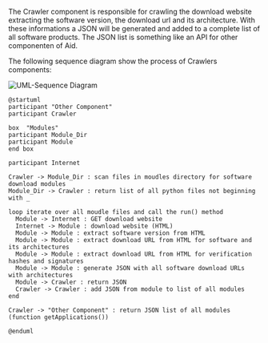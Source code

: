 The Crawler component is responsible for crawling the download website extracting the software version, the download url and its architecture.
With these informations a JSON will be generated and added to a complete list of all software products.
The JSON list is something like an API for other componenten of Aid.

The following sequence diagram show the process of Crawlers components:

![UML-Sequence Diagram](https://www.plantuml.com/plantuml/dpng/dLFDRjim3BxhAJxab1ps0ZaC7RfXFsXNOElEXMBHiG2PD2XwRjz-LUt445Bai9j1yllX9_eccrSR--G6hnQRE7WsR1wi8yMjz8CmiMsgxgtwAP4wTv1dO7ClOKoKwvcv-FGvwZjbHnpm2dPLxpiRAPCvjmZWmqUiFDWZDvxHnaGPaT7B6CfdY4gDYRwW5KMMrYQlX20J9_41_UpFhLI5-AInXvADoaWn6wI5Jmd3YtLoac8n7EWOcICVCKNhyEHS4XaGZTGRGVwI5k3YQG5w3cXArJg2ZhpTeIVh93WiUnKZfxMnnzSlZwljYGuv6ZcS9zOyiB-Om_RRu_tTxanT3TEpgMzi3UVLRuvbGvKU1NWLjuhz-NMtOkgyoxRHChmsNJHgR5JA_qjR3COsDjwAoyxdRiapnoFxAzH7ulb9Vln--3a_ba_fxBAIp6_zAuOlRgIGEfphrOWFOHOjYon71vFghawdI1ogAx_utsh9zpYmRKTktk8vadqQXhIabRUxdRiX3cEV_W40)

```
@startuml
participant "Other Component"
participant Crawler

box  "Modules"
participant Module_Dir
participant Module
end box

participant Internet

Crawler -> Module_Dir : scan files in moudles directory for software download modules
Module_Dir -> Crawler : return list of all python files not beginning with _

loop iterate over all moudle files and call the run() method
  Module -> Internet : GET download website
  Internet -> Module : download website (HTML)
  Module -> Module : extract software version from HTML
  Module -> Module : extract download URL from HTML for software and its architectures
  Module -> Module : extract download URL from HTML for verification hashes and signatures
  Module -> Module : generate JSON with all software download URLs with architectures
  Module -> Crawler : return JSON
  Crawler -> Crawler : add JSON from module to list of all modules
end

Crawler -> "Other Component" : return JSON list of all modules (function getApplications())

@enduml
```
